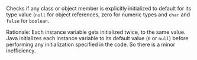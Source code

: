 Checks if any class or object member is explicitly initialized to
default for its type value (`null` for object references, zero for
numeric types and `char` and `false` for `boolean`.

Rationale: Each instance variable gets initialized twice, to the same
value. Java initializes each instance variable to its default value (`0`
or `null`) before performing any initialization specified in the code.
So there is a minor inefficiency.